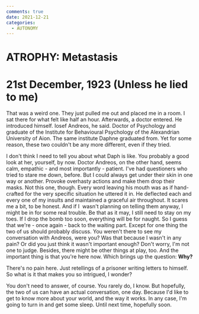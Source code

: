 ```yaml
---
comments: true
date: 2021-12-21
categories:
  - AUTONOMY
---
```


# ATROPHY: Metastasis

# 21st December, 1923 (Unless he lied to me)
That was a weird one. They just pulled me out and placed me in a room.
I sat there for what felt like half an hour. Afterwards, a doctor entered. He introduced himself.
Iosef Andreos, he said. Doctor of Psychology and graduate of the Institute for Behavioural Psychology of the Alexandrian University of Aion.
The same institute Daphne graduated from. Yet for some reason, these two couldn't be any more different, even if they tried.

I don't think I need to tell you about what Daph is like. You probably a good look at her, yourself, by now. Doctor Andreos, on the other hand, seems calm, empathic - and most importantly - patient.
I've had questioners who tried to stare me down, before. But I could always get under their skin in one way or another. Provoke overhasty actions and make them drop their masks.
Not this one, though.
Every word leaving his mouth was as if hand-crafted for the very specific situation he uttered it in. He deflected each and every one of my insults and maintained a graceful air throughout.
It scares me a bit, to be honest. And if I  wasn't planning on telling them anyway, I might be in for some real trouble. Be that as it may, I still need to stay on my toes. If I drop the bomb too soon, everything will be for naught.
So I guess that we're - once again - back to the waiting part.
Except for one thing the two of us should probably discuss.
You weren't there to see my conversation with Andreos, were you?
Was that because I wasn't in any pain? Or did you just think it wasn't important enough?
Don't worry, I'm not one to judge. Besides, there might be other things at play, too.
And the important thing is that you're here now.
Which brings up the question:
**Why?**

There's no pain here. Just retellings of a prisoner writing letters to himself.
So what is it that makes you so intrigued, I wonder?

You don't need to answer, of course. You rarely do, I know. But hopefully, the two of us can have an actual conversation, one day.
Because I'd like to get to know more about your world, and the way it works.
In any case, I'm going to turn in and get some sleep.
Until next time, hopefully soon.
